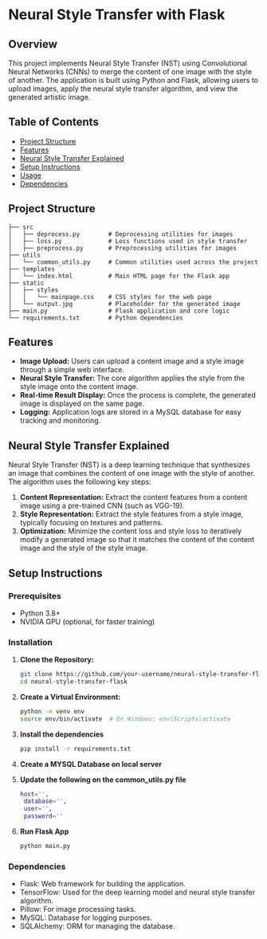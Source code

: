 # Neural Style Transfer with Flask

## Overview

This project implements Neural Style Transfer (NST) using Convolutional Neural Networks (CNNs) to merge the content of one image with the style of another. The application is built using Python and Flask, allowing users to upload images, apply the neural style transfer algorithm, and view the generated artistic image.

## Table of Contents

- [Project Structure](#project-structure)
- [Features](#features)
- [Neural Style Transfer Explained](#neural-style-transfer-explained)
- [Setup Instructions](#setup-instructions)
- [Usage](#usage)
- [Dependencies](#dependencies)

## Project Structure

```plaintext
├── src
│   ├── deprocess.py        # Deprocessing utilities for images
│   ├── loss.py             # Loss functions used in style transfer
│   ├── preprocess.py       # Preprocessing utilities for images
├── utils
│   └── common_utils.py     # Common utilities used across the project
├── templates
│   └── index.html          # Main HTML page for the Flask app
├── static
│   ├── styles
│   │   └── mainpage.css    # CSS styles for the web page
│   └── output.jpg          # Placeholder for the generated image
├── main.py                 # Flask application and core logic
└── requirements.txt        # Python dependencies
```


## Features
- **Image Upload:** Users can upload a content image and a style image through a simple web interface.
- **Neural Style Transfer:** The core algorithm applies the style from the style image onto the content image.
- **Real-time Result Display:** Once the process is complete, the generated image is displayed on the same page.
- **Logging:** Application logs are stored in a MySQL database for easy tracking and monitoring.

## Neural Style Transfer Explained
Neural Style Transfer (NST) is a deep learning technique that synthesizes an image that combines the content of one image with the style of another. The algorithm uses the following key steps:

1. **Content Representation:** Extract the content features from a content image using a pre-trained CNN (such as VGG-19).
2. **Style Representation:** Extract the style features from a style image, typically focusing on textures and patterns.
3. **Optimization:** Minimize the content loss and style loss to iteratively modify a generated image so that it matches the content of the content image and the style of the style image.

## Setup Instructions

### Prerequisites
- Python 3.8+
- NVIDIA GPU (optional, for faster training)

### Installation

1. **Clone the Repository:**
   ```bash
   git clone https://github.com/your-username/neural-style-transfer-flask.git
   cd neural-style-transfer-flask

2. **Create a Virtual Environment:**
   ```bash
   python -m venv env
   source env/bin/activate  # On Windows: env\Scripts\activate 

3. **Install the dependencies**
   ```bash
   pip install -r requirements.txt

4. **Create a MYSQL Database on local server**

5. **Update the following on the common_utils.py file**
   ```bash
   host='',
    database='',
    user='',
    password=''

6. **Run Flask App**
   ```bash
   python main.py
   

### Dependencies
- Flask: Web framework for building the application.
- TensorFlow: Used for the deep learning model and neural style transfer algorithm.
- Pillow: For image processing tasks.
- MySQL: Database for logging purposes.
- SQLAlchemy: ORM for managing the database.
